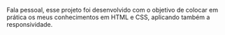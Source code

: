 Fala pessoal, esse projeto foi desenvolvido com o objetivo de colocar em prática os meus conhecimentos em HTML e CSS, aplicando também a responsividade. 
